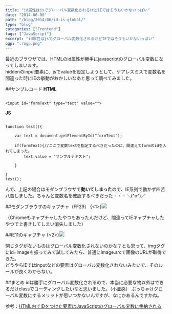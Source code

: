 ```yaml
---
title: "id属性はjsでグローバル変数化されるけどIEではそうもいかないっぽい"
date: "2014-06-08"
path: "/blog/2014/06/id-is-global/"
type: "blog"
categories: ["Frontend"]
tags: ["JavaScript"]
excerpt: "id属性はjsでグローバル変数化されるけどIEではそうもいかないっぽい"
ogp: "./ogp.png"
---
```


最近のブラウザでは、HTMLのid属性が勝手にjavascriptのグローバル変数になってしまいます。  
hiddenのinput要素に、jsでvalueを設定しようとして、ケアレスミスで変数名を間違った時にIEの挙動がおかしいなあと思って調べてみました。

##サンプルコード
**HTML**
```

<input id="formText" type="text" value="">
```
**JS**

```

function test(){

	var text = document.getElementById("formText");
    
	if(formText){//ここで変数textを指定するべきだったのに、間違えてformのidを入れてしまった。
    	text.value = "サンプルテキスト";
    
    }

}
test();

```

んで、上記の場合はモダンブラウザで**動いてしまった**ので、IE系列で動かず四苦八苦しました。ちゃんと変数名を確認するべきだった・・・＼(^o^)／


##モダンブラウザのキャプチャ（FF29）
{<1>}![](https://tanshio.net/wp-content/uploads/yahoo_firefox2.gif)

（Chromeもキャプチャしたやつもあったんだけど、間違ってIEキャプチャしたやつで上書きしてしまい消失しました）

##IE11のキャプチャ
{<2>}![](https://tanshio.net/wp-content/uploads/yahoo_chrome.gif)

閉じタグがないものはグローバル変数化されないのかな？とも思って、imgタグにid=imageを振ってみて試してみたら、普通にimage.srcで画像のURLが取得できた。  
どうやらIEではinputなどの要素はグローバル変数化されないみたいで、そのルールが良くわからない。

##まとめ
idは勝手にグローバル変数化されるので、本当に必要な物以外はできるだけclassでコーディングしたいなと思いました。（小並感）
ぶっちゃけグローバル変数にするメリットが思いつかないんですが、なにかあるんですかね。

参考：<a href="http://qiita.com/nakajmg/items/c895105afae95bfa8fae" target="_blank">HTML内でIDをつけた要素はJavaScriptのグローバル変数に格納される</a>
